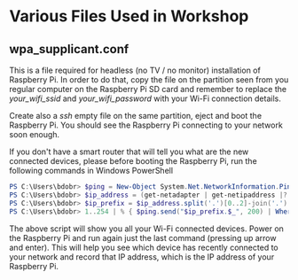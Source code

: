 # Various Files Used in Workshop #

## wpa_supplicant.conf ##

This is a file required for headless (no TV / no monitor) installation of Raspberry Pi. In order to do that, copy the file on the partition seen from you regular computer on the Raspberry Pi SD card and remember to replace the *your_wifi_ssid* and *your_wifi_password* with your Wi-Fi connection details.

Create also a *ssh* empty file on the same partition, eject and boot the Raspberry Pi. You should see the Raspberry Pi connecting to your network soon enough.

If you don't have a smart router that will tell you what are the new connected devices, please before booting the Raspberry Pi, run the following commands in Windows PowerShell

```powershell
PS C:\Users\bdobr> $ping = New-Object System.Net.NetworkInformation.Ping
PS C:\Users\bdobr> $ip_address = (get-netadapter | get-netipaddress |? { $_.InterfaceAlias -eq 'Wi-Fi' -and $_.AddressFamily -eq 'IPv4' }).ipaddress
PS C:\Users\bdobr> $ip_prefix = $ip_address.split('.')[0..2]-join('.')
PS C:\Users\bdobr> 1..254 | % { $ping.send("$ip_prefix.$_", 200) | Where-Object { $_.status -eq "Success" } | Select-Object -Property address, status }
```

The above script will show you all your Wi-Fi connected devices. Power on the Raspberry Pi and run again just the last command (pressing up arrow and enter). This will help you see which device has recently connected to your network and record that IP address, which is the IP address of your Raspberry Pi.